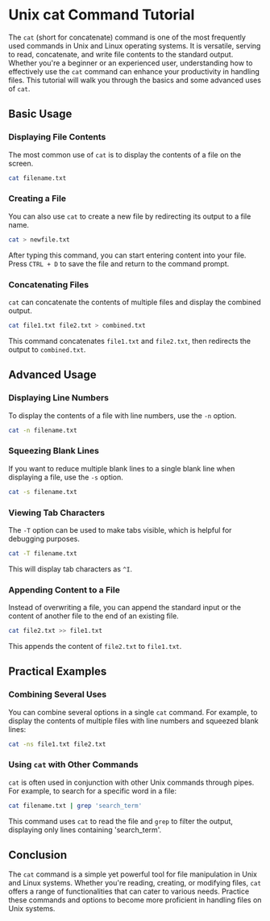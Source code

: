 # Unix cat Command Tutorial

The `cat` (short for concatenate) command is one of the most frequently used commands in Unix and Linux operating systems. It is versatile, serving to read, concatenate, and write file contents to the standard output. Whether you're a beginner or an experienced user, understanding how to effectively use the `cat` command can enhance your productivity in handling files. This tutorial will walk you through the basics and some advanced uses of `cat`.

## Basic Usage

### Displaying File Contents

The most common use of `cat` is to display the contents of a file on the screen.

```bash
cat filename.txt
```

### Creating a File

You can also use `cat` to create a new file by redirecting its output to a file name.

```bash
cat > newfile.txt
```

After typing this command, you can start entering content into your file. Press `CTRL + D` to save the file and return to the command prompt.

### Concatenating Files

`cat` can concatenate the contents of multiple files and display the combined output.

```bash
cat file1.txt file2.txt > combined.txt
```

This command concatenates `file1.txt` and `file2.txt`, then redirects the output to `combined.txt`.

## Advanced Usage

### Displaying Line Numbers

To display the contents of a file with line numbers, use the `-n` option.

```bash
cat -n filename.txt
```

### Squeezing Blank Lines

If you want to reduce multiple blank lines to a single blank line when displaying a file, use the `-s` option.

```bash
cat -s filename.txt
```

### Viewing Tab Characters

The `-T` option can be used to make tabs visible, which is helpful for debugging purposes.

```bash
cat -T filename.txt
```

This will display tab characters as `^I`.

### Appending Content to a File

Instead of overwriting a file, you can append the standard input or the content of another file to the end of an existing file.

```bash
cat file2.txt >> file1.txt
```

This appends the content of `file2.txt` to `file1.txt`.

## Practical Examples

### Combining Several Uses

You can combine several options in a single `cat` command. For example, to display the contents of multiple files with line numbers and squeezed blank lines:

```bash
cat -ns file1.txt file2.txt
```

### Using `cat` with Other Commands

`cat` is often used in conjunction with other Unix commands through pipes. For example, to search for a specific word in a file:

```bash
cat filename.txt | grep 'search_term'
```

This command uses `cat` to read the file and `grep` to filter the output, displaying only lines containing 'search_term'.

## Conclusion

The `cat` command is a simple yet powerful tool for file manipulation in Unix and Linux systems. Whether you're reading, creating, or modifying files, `cat` offers a range of functionalities that can cater to various needs. Practice these commands and options to become more proficient in handling files on Unix systems.